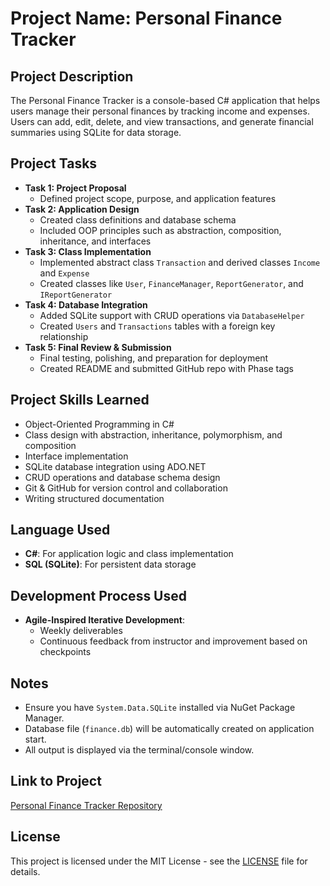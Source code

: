 # Project Name: Personal Finance Tracker

## Project Description
The Personal Finance Tracker is a console-based C# application that helps users manage their personal finances by tracking income and expenses. Users can add, edit, delete, and view transactions, and generate financial summaries using SQLite for data storage.

## Project Tasks
- **Task 1: Project Proposal**
  - Defined project scope, purpose, and application features
- **Task 2: Application Design**
  - Created class definitions and database schema
  - Included OOP principles such as abstraction, composition, inheritance, and interfaces
- **Task 3: Class Implementation**
  - Implemented abstract class `Transaction` and derived classes `Income` and `Expense`
  - Created classes like `User`, `FinanceManager`, `ReportGenerator`, and `IReportGenerator`
- **Task 4: Database Integration**
  - Added SQLite support with CRUD operations via `DatabaseHelper`
  - Created `Users` and `Transactions` tables with a foreign key relationship
- **Task 5: Final Review & Submission**
  - Final testing, polishing, and preparation for deployment
  - Created README and submitted GitHub repo with Phase tags

## Project Skills Learned
- Object-Oriented Programming in C#
- Class design with abstraction, inheritance, polymorphism, and composition
- Interface implementation
- SQLite database integration using ADO.NET
- CRUD operations and database schema design
- Git & GitHub for version control and collaboration
- Writing structured documentation

## Language Used
- **C#**: For application logic and class implementation
- **SQL (SQLite)**: For persistent data storage

## Development Process Used
- **Agile-Inspired Iterative Development**:
  - Weekly deliverables
  - Continuous feedback from instructor and improvement based on checkpoints

## Notes
- Ensure you have `System.Data.SQLite` installed via NuGet Package Manager.
- Database file (`finance.db`) will be automatically created on application start.
- All output is displayed via the terminal/console window.

## Link to Project
[Personal Finance Tracker Repository](https://github.com/yourusername/personal-finance-tracker)

## License
This project is licensed under the MIT License - see the [LICENSE](LICENSE) file for details.
